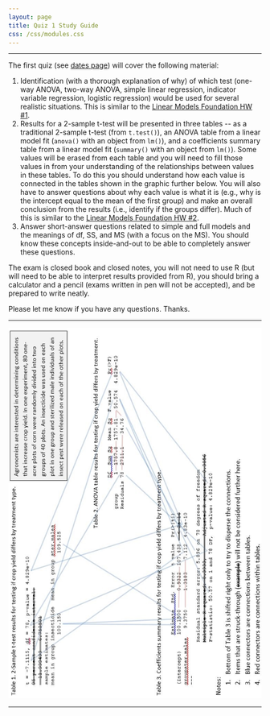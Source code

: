 ```yaml
---
layout: page
title: Quiz 1 Study Guide
css: /css/modules.css
---
```


----

The first quiz (see [dates page](../Dates-Current)) will cover the following material:

1. Identification (with a thorough explanation of why) of which test (one-way ANOVA, two-way ANOVA, simple linear regression, indicator variable regression, logistic regression) would be used for several realistic situations.  This is similar to the [Linear Models Foundation HW #1](../../modules/LMFoundations/HW1).
1. Results for a 2-sample t-test will be presented in three tables -- as a traditional 2-sample t-test (from `t.test()`), an ANOVA table from a linear model fit (`anova()` with an object from `lm()`), and a coefficients summary table from a linear model fit (`summary()` with an object from `lm()`). Some values will be erased from each table and you will need to fill those values in from your understanding of the relationships between values in these tables. To do this you should understand how each value is connected in the tables shown in the graphic further below. You will also have to answer questions about why each value is what it is (e.g., why is the intercept equal to the mean of the first group) and make an overall conclusion from the results (i.e., identify if the groups differ). Much of this is similar to the [Linear Models Foundation HW #2](../../modules/LMFoundations/HW2).
1. Answer short-answer questions related to simple and full models and the meanings of df, SS, and MS (with a focus on the MS). You should know these concepts inside-and-out to be able to completely answer these questions.

The exam is closed book and closed notes, you will not need to use R (but will need to be able to interpret results provided from R), you should bring a calculator and a pencil (exams written in pen will not be accepted), and be prepared to write neatly.

Please let me know if you have any questions.  Thanks.

----

![](Q1_Connections.jpg)

----
